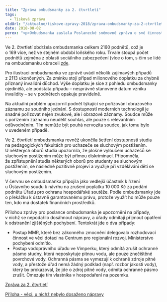 ```yaml
---
title: "Zpráva ombudsmanky za 2. čtvrtletí"
tags:
  - Tisková zpráva
oldUrl: "/aktualne/tiskove-zpravy-2018/zprava-ombudsmanky-za-2-ctvrtleti"
date: 2018-08-02
perex: "<p>Ombudsmanka zaslala Poslanecké sněmovně zprávu o své činnosti ve 2. čtvrtletí. Informuje v ní o podnětech, s nimiž se na ni lidé obracejí, o ukončených případech, provedených návštěvách míst, kde se nacházejí lidé omezení na svobodě, a o některých dalších tématech, kterým se věnovala např. v rámci připomínkových řízení nebo ve vztahu k Ústavnímu soudu. </p>"
---
```


<!-- imported from the old website -->

<p>Ve 2. čtvrtletí obdržela ombudsmanka celkem 2160 podnětů, což je o 169 více, než ve stejném období loňského roku. Trvale stoupá počet podnětů zejména z oblasti sociálního zabezpečení (více o tom, s čím se lidé na ombudsmanku obraceli <a href="https://www.ochrance.cz/aktualne/tiskove-zpravy-2018/stiznosti-tykajicich-se-socialniho-zabezpeceni-je-historicky-nejvic/" target="_blank">zde</a>.</p> <p>Pro ilustraci ombudsmanka ve zprávě uvádí několik zajímavých případů z 2113 ukončených. Za zmínku stojí případ milionového doplatku za chybně přiznaný invalidní důchod. Výše doplatku je sice z pohledu ombudsmanky ojedinělá, ale podstata případu &ndash; nesprávně stanovené datum vzniku invalidity &ndash; se v podnětech opakuje pravidelně. </p> <p>Na aktuální problém upozornil podnět týkající se pořizování obrazového záznamu ze soudního jednání. S dostupností moderních technologií je snadné pořizovat nejen zvukové, ale i obrazové záznamy. Soudce může s pořízením záznamu neudělit souhlas, ale pouze s relevantním odůvodněním. Tím nemůže být pouhá nervozita soudce, jak tomu bylo v uvedeném případě.</p> <p>Ve 2. čtvrtletí ombudsmanka rovněž ukončila šetření dostupnosti studia na pedagogických fakultách pro uchazeče se sluchovým postižením. U některých oborů studia upozornila, že plošné vyloučení uchazečů se sluchovým postižením může být přímou diskriminací. Připomněla, že zpřístupnění studia některých oborů pro studenty se sluchovým postižením, se následně pozitivně projeví a využije při vzdělávání dětí se sluchovým postižením.</p> <p>V červnu se ombudsmanka připojila jako vedlejší účastník k řízení u Ústavního soudu k návrhu na zrušení poplatku 10 000 Kč za podání podnětu Úřadu pro ochranu hospodářské soutěže. Podle ombudsmanky jde o překážku k ústavně garantovanému právu, protože využít ho může pouze ten, kdo má dostatek finančních prostředků.</p> <p>Přílohou zprávy pro poslance ombudsmanka je upozornění na případy, v nichž se nepodařilo dosáhnout nápravy, a úřady odmítají přijmout opatření k odstranění zjištěných pochybení. Tentokrát jde o dva případy:</p><ul><li>Postup MMR, které bez zákonného zmocnění delegovalo rozhodovací činnost ve věci dotací na Centrum pro regionální rozvoj. Ministerstvo pochybení odmítlo.</li><li>Postup vodoprávního úřadu ve Vimperku, který odmítá zrušit ochranné pásmo studny, která neposkytuje pitnou vodu, ale pouze znečištěné povrchové vody. Ochranná pásma se vymezují k ochraně zdroje pitné vody, a přestože úřad nemá žádný podklad (např. rozbor jakosti vody), který by prokazoval, že jde o zdroj pitné vody, odmítá ochranné pásmo zrušit. Omezuje tím vlastníka v hospodaření na pozemku.</li></ul><p><a href="https://www.ochrance.cz/fileadmin/user_upload/zpravy_pro_poslaneckou_snemovnu/Ctvrtletky/2018/2018-II-Q.pdf" target="_blank">Zpráva za 2. čtvrtletí</a></p><p><a href="https://www.ochrance.cz/fileadmin/user_upload/zpravy_pro_poslaneckou_snemovnu/Ctvrtletky/2018/2018-II-Q-sankce.pdf" target="_blank">Příloha - věci, u nichž nebylo dosaženo nápravy</a></p><p></p>
